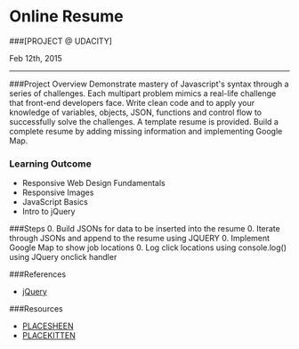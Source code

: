 # Online Resume

###[PROJECT @ UDACITY]

Feb 12th, 2015

-----------------

###Project Overview
Demonstrate mastery of Javascript's syntax through a series of challenges. 
Each multipart problem mimics a real-life challenge that front-end developers face. 
Write clean code and to apply your knowledge of variables, objects, JSON, functions and control flow to successfully solve the challenges.
A template resume is provided. Build a complete resume by adding missing information and implementing Google Map.

### Learning Outcome
* Responsive Web Design Fundamentals
* Responsive Images
* JavaScript Basics
* Intro to jQuery

###Steps
0. Build JSONs for data to be inserted into the resume
0. Iterate through JSONs and append to the resume using JQUERY
0. Implement Google Map to show job locations
0. Log click locations using console.log() using JQuery onclick handler

###References
* [jQuery](http://api.jquery.com/)

###Resources
* [PLACESHEEN](http://placesheen.com)
* [PLACEKITTEN](https://placekitten.com)